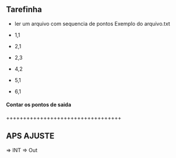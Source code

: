 
## Tarefinha
+ ler um arquivo com sequencia de pontos 
Exemplo do arquivo.txt 

- 1,1

- 2,1

- 2,3

- 4,2

- 5,1

- 6,1


#### Contar os pontos de saida

++++++++++++++++++++++++++++++++++

## APS AJUSTE 
=> INT
=> Out

